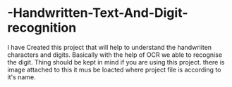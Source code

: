 # -Handwritten-Text-And-Digit-recognition
I have Created this project that will help to understand the handwriiten characters and digits.
Basically with the help of OCR we able to recognise the digit.
Thing should be kept in mind if you are using this project.
there is image attached to this it mus be loacted where project file is according to it's name.
